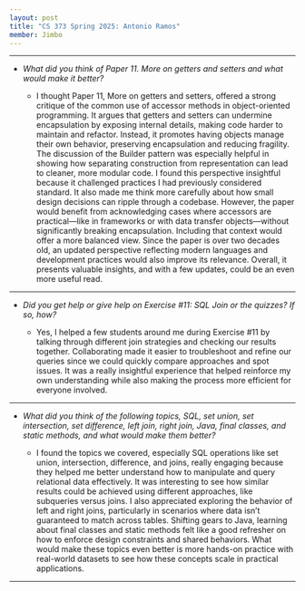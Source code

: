 ```yaml
---
layout: post
title: "CS 373 Spring 2025: Antonio Ramos"
member: Jimbo
---
```

---
* *What did you think of Paper 11. More on getters and setters and what would make it better?*

    * I thought Paper 11, More on getters and setters, offered a strong critique of the common use of accessor methods in object-oriented programming. It argues that getters and setters can undermine encapsulation by exposing internal details, making code harder to maintain and refactor. Instead, it promotes having objects manage their own behavior, preserving encapsulation and reducing fragility. The discussion of the Builder pattern was especially helpful in showing how separating construction from representation can lead to cleaner, more modular code. I found this perspective insightful because it challenged practices I had previously considered standard. It also made me think more carefully about how small design decisions can ripple through a codebase. However, the paper would benefit from acknowledging cases where accessors are practical—like in frameworks or with data transfer objects—without significantly breaking encapsulation. Including that context would offer a more balanced view. Since the paper is over two decades old, an updated perspective reflecting modern languages and development practices would also improve its relevance. Overall, it presents valuable insights, and with a few updates, could be an even more useful read.

---
* *Did you get help or give help on Exercise #11: SQL Join or the quizzes? If so, how?*

    * Yes, I helped a few students around me during Exercise #11 by talking through different join strategies and checking our results together. Collaborating made it easier to troubleshoot and refine our queries since we could quickly compare approaches and spot issues. It was a really insightful experience that helped reinforce my own understanding while also making the process more efficient for everyone involved.

---
* *What did you think of the following topics, SQL, set union, set intersection, set difference, left join, right join, Java, final classes, and static methods, and what would make them better?*

    * I found the topics we covered, especially SQL operations like set union, intersection, difference, and joins, really engaging because they helped me better understand how to manipulate and query relational data effectively. It was interesting to see how similar results could be achieved using different approaches, like subqueries versus joins. I also appreciated exploring the behavior of left and right joins, particularly in scenarios where data isn’t guaranteed to match across tables. Shifting gears to Java, learning about final classes and static methods felt like a good refresher on how to enforce design constraints and shared behaviors. What would make these topics even better is more hands-on practice with real-world datasets to see how these concepts scale in practical applications.

---